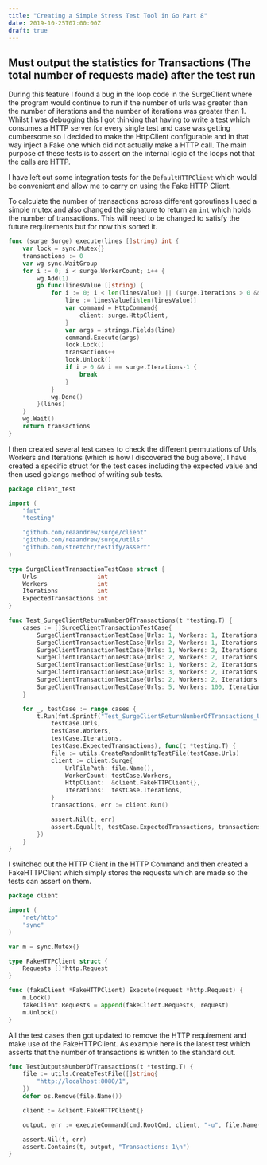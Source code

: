 ```yaml
---
title: "Creating a Simple Stress Test Tool in Go Part 8"
date: 2019-10-25T07:00:00Z
draft: true
---
```


## Must output the statistics for Transactions (The total number of requests made) after the test run

During this feature I found a bug in the loop code in the SurgeClient where the program would continue to run if the number of urls was greater than the number of iterations and the number of iterations was greater than 1.  Whilst I was debugging this I got thinking that having to write a test which consumes a HTTP server for every single test and case was getting cumbersome so I decided to make the HttpClient configurable and in that way inject a Fake one which did not actually make a HTTP call.  The main purpose of these tests is to assert on the internal logic of the loops not that the calls are HTTP.

I have left out some integration tests for the `DefaultHTTPClient` which would be convenient and allow me to carry on using the Fake HTTP Client.

To calculate the number of transactions across different goroutines I used a simple mutex and also changed the signature to return an `int` which holds the number of transactions.  This will need to be changed to satisfy the future requirements but for now this sorted it.

```go
func (surge Surge) execute(lines []string) int {
	var lock = sync.Mutex{}
	transactions := 0
	var wg sync.WaitGroup
	for i := 0; i < surge.WorkerCount; i++ {
		wg.Add(1)
		go func(linesValue []string) {
			for i := 0; i < len(linesValue) || (surge.Iterations > 0 && i < surge.Iterations); i++ {
				line := linesValue[i%len(linesValue)]
				var command = HttpCommand{
					client: surge.HttpClient,
				}
				var args = strings.Fields(line)
				command.Execute(args)
				lock.Lock()
				transactions++
				lock.Unlock()
				if i > 0 && i == surge.Iterations-1 {
					break
				}
			}
			wg.Done()
		}(lines)
	}
	wg.Wait()
	return transactions
}
```

I then created several test cases to check the different permutations of Urls, Workers and Iterations (which is how I discovered the bug above).  I have created a specific struct for the test cases including the expected value and then used golangs method of writing sub tests.  

```go
package client_test

import (
	"fmt"
	"testing"

	"github.com/reaandrew/surge/client"
	"github.com/reaandrew/surge/utils"
	"github.com/stretchr/testify/assert"
)

type SurgeClientTransactionTestCase struct {
	Urls                 int
	Workers              int
	Iterations           int
	ExpectedTransactions int
}

func Test_SurgeClientReturnNumberOfTransactions(t *testing.T) {
	cases := []SurgeClientTransactionTestCase{
		SurgeClientTransactionTestCase{Urls: 1, Workers: 1, Iterations: 1, ExpectedTransactions: 1},
		SurgeClientTransactionTestCase{Urls: 2, Workers: 1, Iterations: 1, ExpectedTransactions: 2},
		SurgeClientTransactionTestCase{Urls: 1, Workers: 2, Iterations: 1, ExpectedTransactions: 2},
		SurgeClientTransactionTestCase{Urls: 2, Workers: 2, Iterations: 1, ExpectedTransactions: 4},
		SurgeClientTransactionTestCase{Urls: 1, Workers: 2, Iterations: 2, ExpectedTransactions: 4},
		SurgeClientTransactionTestCase{Urls: 3, Workers: 2, Iterations: 2, ExpectedTransactions: 4},
		SurgeClientTransactionTestCase{Urls: 2, Workers: 2, Iterations: 3, ExpectedTransactions: 6},
		SurgeClientTransactionTestCase{Urls: 5, Workers: 100, Iterations: 5, ExpectedTransactions: 500},
	}

	for _, testCase := range cases {
		t.Run(fmt.Sprintf("Test_SurgeClientReturnNumberOfTransactions_Urls_%v_Workers_%v_Iterations_%v_Returns_%v_Transactions",
			testCase.Urls,
			testCase.Workers,
			testCase.Iterations,
			testCase.ExpectedTransactions), func(t *testing.T) {
			file := utils.CreateRandomHttpTestFile(testCase.Urls)
			client := client.Surge{
				UrlFilePath: file.Name(),
				WorkerCount: testCase.Workers,
				HttpClient:  &client.FakeHTTPClient{},
				Iterations:  testCase.Iterations,
			}
			transactions, err := client.Run()

			assert.Nil(t, err)
			assert.Equal(t, testCase.ExpectedTransactions, transactions)
		})
	}
}
```

I switched out the HTTP Client in the HTTP Command and then created a FakeHTTPClient which simply stores the requests which are made so the tests can assert on them.

```go
package client

import (
	"net/http"
	"sync"
)

var m = sync.Mutex{}

type FakeHTTPClient struct {
	Requests []*http.Request
}

func (fakeClient *FakeHTTPClient) Execute(request *http.Request) {
	m.Lock()
	fakeClient.Requests = append(fakeClient.Requests, request)
	m.Unlock()
}
```

All the test cases then got updated to remove the HTTP requirement and make use of the FakeHTTPClient.  As example here is the latest test which asserts that the number of transactions is written to the standard out.

```go
func TestOutputsNumberOfTransactions(t *testing.T) {
	file := utils.CreateTestFile([]string{
		"http://localhost:8080/1",
	})
	defer os.Remove(file.Name())

	client := &client.FakeHTTPClient{}

	output, err := executeCommand(cmd.RootCmd, client, "-u", file.Name(), "-n", "1", "-c", "1")

	assert.Nil(t, err)
	assert.Contains(t, output, "Transactions: 1\n")
}
```


